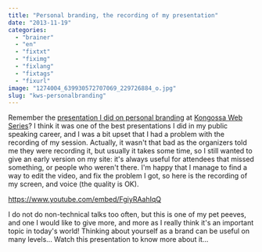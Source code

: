 ```yaml
---
title: "Personal branding, the recording of my presentation"
date: "2013-11-19"
categories: 
  - "brainer"
  - "en"
  - "fixtxt"
  - "fiximg"
  - "fixlang"
  - "fixtags"
  - "fixurl"
image: "1274004_639930572707069_229726884_o.jpg"
slug: "kws-personalbranding"
---
```


Remember the [presentation I did on personal branding](http://fred.dev/personal-branding-more-important-than-ever/ "Personal Branding, more important than ever") at [Kongossa Web Series](https://www.kws-forum.org/?lang=en)? I think it was one of the best presentations I did in my public speaking career, and I was a bit upset that I had a problem with the recording of my session. Actually, it wasn't that bad as the organizers told me they were recording it, but usually it takes some time, so I still wanted to give an early version on my site: it's always useful for attendees that missed something, or people who weren't there. I'm happy that I manage to find a way to edit the video, and fix the problem I got, so here is the recording of my screen, and voice (the quality is OK).

https://www.youtube.com/embed/FgiyRAahIqQ

I do not do non-technical talks too often, but this is one of my pet peeves, and one I would like to give more, and more as I really think it's an important topic in today's world! Thinking about yourself as a brand can be useful on many levels... Watch this presentation to know more about it...
